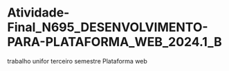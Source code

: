 # Atividade-Final_N695_DESENVOLVIMENTO-PARA-PLATAFORMA_WEB_2024.1_B
trabalho unifor terceiro semestre Plataforma web
